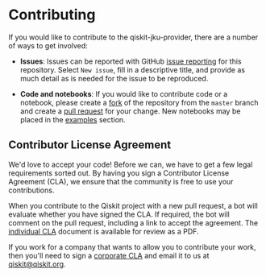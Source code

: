 # Contributing

If you would like to contribute to the qiskit-jku-provider, there are a number of ways to 
get involved:

* **Issues**: Issues can be reported with GitHub [issue
  reporting](https://github.com/Qiskit/qiskit-jku-provider/issues) for this repository. 
  Select `New issue`, fill in a descriptive title, and provide as much detail 
  as is needed for the issue to be reproduced.

* **Code and notebooks**: If you would like to contribute code or a notebook, please 
  create a [fork](https://help.github.com/articles/fork-a-repo/) of the repository 
  from the `master` branch and create a 
  [pull request](https://help.github.com/articles/about-pull-requests) for your change.
  New notebooks may be placed in the 
  [examples](../examples/) section.

## Contributor License Agreement

We'd love to accept your code! Before we can, we have to get a few legal
requirements sorted out. By having you sign a Contributor License Agreement (CLA), we
ensure that the community is free to use your contributions.

When you contribute to the Qiskit project with a new pull request, a bot will
evaluate whether you have signed the CLA. If required, the bot will comment on
the pull request,  including a link to accept the agreement. The
[individual CLA](https://qiskit.org/license/qiskit-cla.pdf) document is
available for review as a PDF.

If you work for a company that wants to allow you to contribute your work,
then you'll need to sign a [corporate CLA](https://qiskit.org/license/qiskit-corporate-cla.pdf)
and email it to us at qiskit@qiskit.org.
